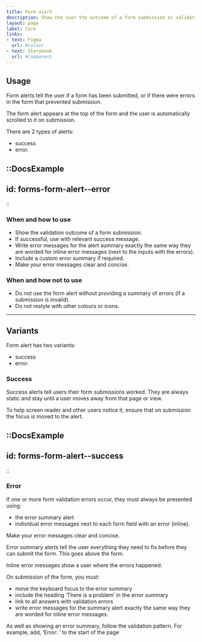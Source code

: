 ```yaml
---
title: Form alert
description: Show the user the outcome of a form submission or validation.
layout: page
label: Core
links:
- text: Figma
  url: #colour
- text: Storybook
  url: #component
---
```


## Usage
Form alerts tell the user if a form has been submitted, or if there were errors in the form that prevented submission. 

The form alert appears at the top of the form and the user is automatically scrolled to it on submission.

There are 2 types of alerts:
- success
- error.

::DocsExample
---
id: forms-form-alert--error
---
::

### When and how to use
- Show the validation outcome of a form submission.
- If successful, use with relevant success message.
- Write error messages for the alert summary exactly the same way they are worded for inline error messages (next to the inputs with the errors).
- Include a custom error summary if required.
- Make your error messages clear and concise.

### When and how not to use
- Do not use the form alert without providing a summary of errors (if a submission is invalid).
- Do not restyle with other colours or icons.

---

## Variants
Form alert has two variants:
- success
- error.

### Success
Success alerts tell users their form submissions worked. They are always static and stay until a user moves away from that page or view.

To help screen reader and other users notice it, ensure that on submission the focus is moved to the alert.

::DocsExample
---
id: forms-form-alert--success
---
::

### Error
If one or more form validation errors occur, they must always be presented using:
- the error summary alert
- individual error messages next to each form field with an error (inline).

Make your error messages clear and concise.

Error summary alerts tell the user everything they need to fix before they can submit the form. This goes above the form.

Inline error messages show a user where the errors happened.

On submission of the form, you must:
- move the keyboard focus to the error summary
- include the heading ‘There is a problem’ in the error summary
- link to all answers with validation errors
- write error messages for the summary alert exactly the same way they are worded for inline error messages.

As well as showing an error summary, follow the validation pattern. For example, add, ‘Error: ’ to the start of the page <title> so screen readers read it out as soon as possible.

#### Linking from the error summary to each answer
Each error must be linked in the error summary to the form field (answer) causing it.

For questions where the user could choose one or more options as an answer, link to the first radio or checkbox field instead.

::DocsExample
---
id: forms-form-alert--error
---
::

#### Error messages
Error messages
Specific error messages must be provided for specific error states. Style your error messages as directed by the ‘Error’ section on the pages for the following form components:
- [input field](https://deploy-preview-457--ripple-docs.netlify.app/design-system/components/input-field/)
- [text area](https://deploy-preview-457--ripple-docs.netlify.app/design-system/components/text-area/)
- [date input](https://deploy-preview-457--ripple-docs.netlify.app/design-system/components/date-input/)
- [checkbox](https://deploy-preview-457--ripple-docs.netlify.app/design-system/components/checkbox/)
- [radio button](https://deploy-preview-457--ripple-docs.netlify.app/design-system/components/radio-button/)
- [dropdown](https://deploy-preview-457--ripple-docs.netlify.app/design-system/components/dropdown/).

